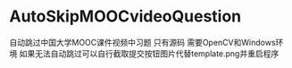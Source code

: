 # AutoSkipMOOCvideoQuestion
自动跳过中国大学MOOC课件视频中习题
只有源码
需要OpenCV和Windows环境
如果无法自动跳过可以自行截取提交按钮图片代替template.png并重启程序
